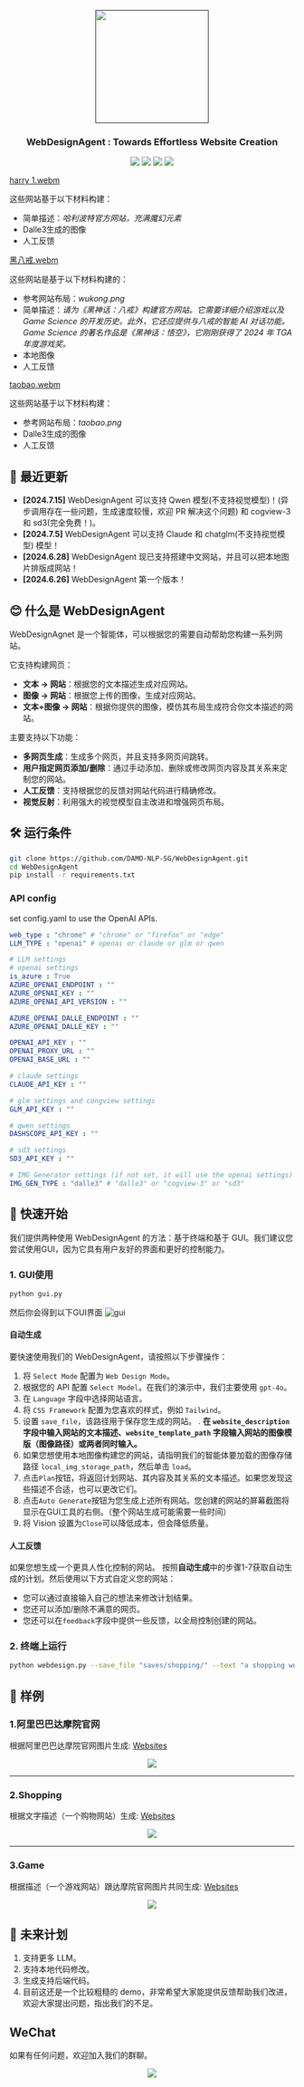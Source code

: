 <p align="center">
<a href=""><img src="logo.jpg"" width="200px"></a> 
</p>

<h3 align="center">
WebDesignAgent :  Towards Effortless Website Creation
</h3>

<p align="center">
<a href="https://opensource.org/license/apache-2-0"><img src="https://img.shields.io/badge/Code%20License-Apache_2.0-green.svg"></a>
<a href="https://github.com/DAMO-NLP-SG"><img src="https://img.shields.io/badge/Institution-DAMO-red"></a>
<a><img src="https://hits.dwyl.com/DAMO-NLP-SG/WebDesignAgent.svg?style=flat-square&show=unique"></a>
<a><img src="https://img.shields.io/badge/PRs-Welcome-red"></a>
</p>

[harry 1.webm](https://github.com/DAMO-NLP-SG/WebDesignAgent/assets/109561120/d7ddd748-00d3-47e1-96aa-5a022e857df8)

这些网站基于以下材料构建：
* 简单描述：*哈利波特官方网站，充满魔幻元素*
* Dalle3生成的图像
* 人工反馈

[黑八戒.webm](https://github.com/DAMO-NLP-SG/WebDesignAgent/assets/109561120/f69b1992-4ef0-47e9-91ce-b0b696b581d0)

这些网站是基于以下材料构建的：
* 参考网站布局：*wukong.png*
* 简单描述：*请为《黑神话：八戒》构建官方网站。它需要详细介绍游戏以及 Game Science 的开发历史。此外，它还应提供与八戒的智能 AI 对话功能。Game Science 的著名作品是《黑神话：悟空》，它刚刚获得了 2024 年 TGA 年度游戏奖。*
* 本地图像
* 人工反馈

[taobao.webm](https://github.com/DAMO-NLP-SG/WebDesignAgent/assets/109561120/62f96da3-6b10-4d91-9ccb-fb2c408163bf)

这些网站基于以下材料构建：
* 参考网站布局：*taobao.png*
* Dalle3生成的图像
* 人工反馈

##  📰 最近更新
* **[2024.7.15]** WebDesignAgent 可以支持 Qwen 模型(不支持视觉模型)！(异步调用存在一些问题，生成速度较慢，欢迎 PR 解决这个问题) 和 cogview-3 和 sd3(完全免费！)。
* **[2024.7.5]** WebDesignAgent 可以支持 Claude 和 chatglm(不支持视觉模型) 模型！
* **[2024.6.28]** WebDesignAgent 现已支持搭建中文网站，并且可以把本地图片排版成网站！
* **[2024.6.26]** WebDesignAgent 第一个版本！
  
## 😊 什么是 WebDesignAgent
WebDesignAgnet 是一个智能体，可以根据您的需要自动帮助您构建一系列网站。

它支持构建网页：
* **文本 → 网站**：根据您的文本描述生成对应网站。
* **图像 → 网站**：根据您上传的图像，生成对应网站。
* **文本+图像 → 网站**：根据你提供的图像，模仿其布局生成符合你文本描述的网站。

主要支持以下功能：
* **多网页生成**：生成多个网页，并且支持多网页间跳转。
* **用户指定网页添加/删除**：通过手动添加、删除或修改网页内容及其关系来定制您的网站。
* **人工反馈**：支持根据您的反馈对网站代码进行精确修改。
* **视觉反射**：利用强大的视觉模型自主改进和增强网页布局。

<!--
 ## Demo Video
 ### Auto Generation
 [autogen_new.webm](https://github.com/DAMO-NLP-SG/WebDesignAgent/assets/109561120/5c6eee6f-2692-420b-8c3c-681de8323b86)


 ### Create and Refine a Page
 [create_and_refine.webm](https://github.com/DAMO-NLP-SG/WebDesignAgent/assets/109561120/d2d4dc62-9737-4757-a64a-4730ae048ee8)


 ### Create a New Page
 [add_new_page.webm](https://github.com/DAMO-NLP-SG/WebDesignAgent/assets/109561120/1fbea13f-dd2f-43a3-8a67-9297fcb733ff)
-->





## 🛠️ 运行条件
```bash
git clone https://github.com/DAMO-NLP-SG/WebDesignAgent.git
cd WebDesignAgent
pip install -r requirements.txt
```

### API config
set config.yaml to use the OpenAI APIs.
```yaml
web_type : "chrome" # "chrome" or "firefox" or "edge"
LLM_TYPE : "openai" # openai or claude or glm or qwen

# LLM settings
# openai settings
is_azure : True
AZURE_OPENAI_ENDPOINT : ""
AZURE_OPENAI_KEY : ""
AZURE_OPENAI_API_VERSION : ""

AZURE_OPENAI_DALLE_ENDPOINT : ""
AZURE_OPENAI_DALLE_KEY : ""

OPENAI_API_KEY : ""
OPENAI_PROXY_URL : ""
OPENAI_BASE_URL : ""

# claude settings
CLAUDE_API_KEY : ""

# glm settings and congview settings
GLM_API_KEY : ""

# qwen settings
DASHSCOPE_API_KEY : ""

# sd3 settings
SD3_API_KEY : ""

# IMG Generator settings (if not set, it will use the openai settings)
IMG_GEN_TYPE : "dalle3" # "dalle3" or "cogview-3" or "sd3"
```

## 🚀 快速开始
我们提供两种使用 WebDesignAgent 的方法：基于终端和基于 GUI。我们建议您尝试使用GUI，因为它具有用户友好的界面和更好的控制能力。


### 1. GUI使用

```python
python gui.py
```
然后你会得到以下GUI界面
<img alt="gui" src="gui.png">

#### 自动生成
要快速使用我们的 WebDesignAgent，请按照以下步骤操作：
1. 将 `Select Mode` 配置为 `W​​eb Design Mode`。
2. 根据您的 API 配置 `Select Model`。在我们的演示中，我们主要使用 `gpt-4o`。
3. 在 `Language` 字段中选择网站语言。
4. 将 `CSS Framework` 配置为您喜欢的样式，例如 `Tailwind`。
5. 设置 `save_file`，该路径用于保存您生成的网站。
. **在 `website_description` 字段中输入网站的文本描述、`website_template_path` 字段输入网站的图像模版（图像路径）或两者同时输入。**
7. 如果您想使用本地图像构建您的网站，请指明我们的智能体要加载的图像存储路径 `local_img_storage_path`，然后单击 `load`。
8. 点击`Plan`按钮，将返回计划网站、其内容及其关系的文本描述。如果您发现这些描述不合适，也可以更改它们。
9. 点击`Auto Generate`按钮为您生成上述所有网站。您创建​​的网站的屏幕截图将显示在GUI工具的右侧。（整个网站生成可能需要一些时间）
10. 将 Vision 设置为`Close`可以降低成本，但会降低质量。

#### 人工反馈
如果您想生成一个更具人性化控制的网站。
按照**自动生成**中的步骤1-7获取自动生成的计划。然后使用以下方式自定义您的网站：
* 您可以通过直接输入自己的想法来修改计划结果。
* 您还可以添加/删除不满意的网页。
* 您还可以在`feedback`字段中提供一些反馈，以全局控制创建的网站。


### 2. 终端上运行
```bash
python webdesign.py --save_file "saves/shopping/" --text "a shopping website"  --refine_times 2
```

## 👀 样例

### 1.阿里巴巴达摩院官网
根据阿里巴巴达摩院官网图片生成: [Websites](examples/damo/index.html)
<p align="center">
<a href=""><img src="damo.png"></a>
</p>

---

### 2.Shopping
根据文字描述（一个购物网站）生成: [Websites](examples/shopping/index.html)
<p align="center">
<a href=""><img src="shopping.png"></a>
</p>

---

### 3.Game
根据描述（一个游戏网站）跟达摩院官网图片共同生成: [Websites](examples/game/index.html)

<p align="center">
<a href=""><img src="game.png"></a>
</p>

## 📑 未来计划
1. 支持更多 LLM。
2. 支持本地代码修改。
3. 生成支持后端代码。
4. 目前这还是一个比较粗糙的 demo，非常希望大家能提供反馈帮助我们改进，欢迎大家提出问题，指出我们的不足。


## WeChat
如果有任何问题，欢迎加入我们的群聊。
<p align="center">
<a href=""><img src="wechat.png"></a>
</p>